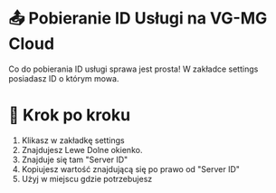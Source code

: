# 📤 Pobieranie ID Usługi na VG-MG Cloud
Co do pobierania ID usługi sprawa jest prosta!
W zakładce settings posiadasz ID o którym mowa.

# 📖 Krok po kroku
1. Klikasz w zakładkę settings
2. Znajdujesz Lewe Dolne okienko.
3. Znajduje się tam "Server ID"
4. Kopiujesz wartość znajdującą się po prawo od "Server ID"
5. Użyj w miejscu gdzie potrzebujesz